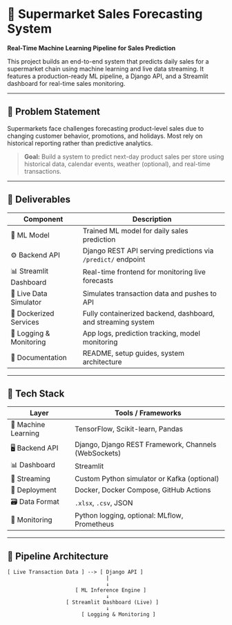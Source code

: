 # 🛒 Supermarket Sales Forecasting System

**Real-Time Machine Learning Pipeline for Sales Prediction**

This project builds an end-to-end system that predicts daily sales for a supermarket chain using machine learning and live data streaming. It features a production-ready ML pipeline, a Django API, and a Streamlit dashboard for real-time sales monitoring.

---

## 📌 Problem Statement

Supermarkets face challenges forecasting product-level sales due to changing customer behavior, promotions, and holidays. Most rely on historical reporting rather than predictive analytics.

> **Goal:** Build a system to predict next-day product sales per store using historical data, calendar events, weather (optional), and real-time transactions.

---

## 🚀 Deliverables

| Component              | Description                                                     |
|------------------------|-----------------------------------------------------------------|
| 🤖 ML Model            | Trained ML model for daily sales prediction                    |
| ⚙️ Backend API         | Django REST API serving predictions via `/predict/` endpoint   |
| 📊 Streamlit Dashboard | Real-time frontend for monitoring live forecasts                |
| 🔁 Live Data Simulator | Simulates transaction data and pushes to API                   |
| 🐳 Dockerized Services | Fully containerized backend, dashboard, and streaming system   |
| 🔎 Logging & Monitoring| App logs, prediction tracking, model monitoring                |
| 📘 Documentation       | README, setup guides, system architecture                      |

---

## 🧰 Tech Stack

| Layer            | Tools / Frameworks                                         |
|------------------|------------------------------------------------------------|
| 🧠 Machine Learning | TensorFlow, Scikit-learn, Pandas                         |
| 🖥 Backend API    | Django, Django REST Framework, Channels (WebSockets)       |
| 📊 Dashboard     | Streamlit                                                  |
| 🔁 Streaming     | Custom Python simulator or Kafka (optional)                |
| 🐳 Deployment     | Docker, Docker Compose, GitHub Actions                    |
| 🗃️ Data Format    | `.xlsx`, `.csv`, JSON                                     |
| 📡 Monitoring     | Python logging, optional: MLflow, Prometheus              |

---

## 🔁 Pipeline Architecture

```plaintext
[ Live Transaction Data ] --> [ Django API ]
                                |
                                ↓
                      [ ML Inference Engine ]
                                ↓
                   [ Streamlit Dashboard (Live) ]
                                ↓
                        [ Logging & Monitoring ]
